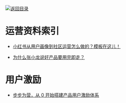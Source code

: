 [![返回目录](https://parg.co/UGo)](https://github.com/wxyyxc1992/Awesome-Links) 
 
 
 
 
# 运营资料索引

- [小红书从用户画像到社区运营怎么做的？模板在这儿！](http://www.tuicool.com/articles/jInQnmv)

- [为什么张小龙说好产品要用完即走？](http://www.tuicool.com/articles/aMJjeiq)



# 用户激励
- [步步为营，从 0 开始搭建产品用户激励体系](http://36kr.com/p/532208.html)

